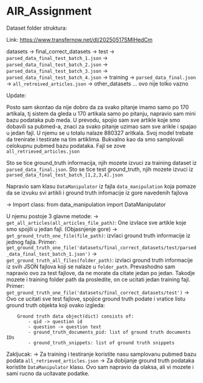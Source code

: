 # AIR_Assignment

Dataset folder struktura:

Link: https://www.transfernow.net/dl/20250517SMIHedCm

datasets
-> final_correct_datasets
    -> test
        -> `parsed_data_final_test_batch_1.json`
        -> `parsed_data_final_test_batch_2.json`
        -> `parsed_data_final_test_batch_3.json`
        -> `parsed_data_final_test_batch_4.json`
    -> training
        -> `parsed_data_final.json`
    -> `all_retreived_articles.json`
-> other_datasets
    ... ovo nije tolko vazno


Update:

Posto sam skontao da nije dobro da za svako pitanje imamo samo po 170 artikala, tj sistem da gleda u 170 artikala samo po pitanju, napravio sam mini bazu podataka pub meda. U prevodu, spojio sam sve artikle koje smo dobavili sa pubmed-a, znaci za svako pitanje uzimao sam sve arikle i spajao u jedan fajl. U njemu se u totalu nalaze 880327 aritkala. Svoj model trebate da trenirate i testirate na tim artiklima. Bukvalno kao da smo samplovali celokupnu pubmed bazu podataka. Fajl se zove `all_retrieved_articles.json`

Sto se tice ground_truth informacija, njih mozete izvuci za training dataset iz `parsed_data_final.json`. Sto se tice test ground_truth, njih mozete izvuci iz `parsed_data_final_test_batch_[1,2,3,4].json` 

Napravio sam klasu `DataManipulator` iz fajla `data_manipulation` koja pomaze da se izvuku svi artikli i ground truth infomacije iz gore navedenih fajlova

-> Import class: from data_manipulation import DataManipulator

U njemu postoje 3 glavne metode:
    -> `get_all_articles(all_articles_file_path)`: One izvlace sve artikle koje smo spojili u jedan fajl. (Objasnjenje gore)
    -> `get_ground_truth_one_file(file_path)`: izvlaci ground truth informacije iz jednog fajla. Primer: `get_ground_truth_one_file('datasets/final_correct_datasets/test/parsed_data_final_test_batch_1.json')`
    -> `get_ground_truth_all_files(folder_path)`: izvlaci ground truth informacije iz svih JSON fajlova koji se nalaze u `folder_path`. Prevashodno sam napravio ovo za test fajlove, da ne morate da citate jedan po jedan. Takodje mozete i training folder path da prosledite, on ce ucitati jedan training fajl. Primer: `get_ground_truth_one_file('datasets/final_correct_datasets/test')` -> Ovo ce ucitati sve test fajlove, spojice ground truth podate i vratice listu ground truth objekta koji ovako izgleda:
    
        Ground truth data object(dict) consists of:
            - qid -> question id
            - question -> question text
            - ground_truth_documents_pid: list of ground truth documents IDs 
            - ground_truth_snippets: list of ground truth snippets



Zakljucak:
    -> Za training i testiranje koristite nasu samplovanu pubmed bazu podata `all_retrieved_articles.json`
    -> Za dobijanje ground truth podataka koristite `DataManipulator` klasu. Ovo sam napravio da olaksa, ali vi mozete i sami rucno da ucitavate podatke.








